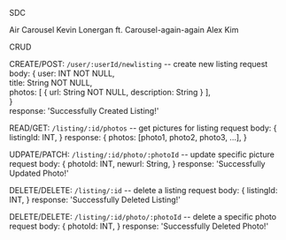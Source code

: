 SDC

Air Carousel Kevin Lonergan ft. 
Carousel-again-again Alex Kim

CRUD

CREATE/POST: `/user/:userId/newlisting` -- create new listing
request body:
{
   user: INT NOT NULL,  
   title: String NOT NULL,  
   photos: [ { url: String NOT NULL, description: String } ],  
}  
response: 'Successfully Created Listing!'  

READ/GET: `/listing/:id/photos` -- get pictures for listing
request body:
{
  listingId: INT,
}
response: 
{
  photos: [photo1, photo2, photo3, ...],
}

UDPATE/PATCH: `/listing/:id/photo/:photoId` -- update specific picture
request body:
{
  photoId: INT,
  newurl: String,
}
response: 'Successfully Updated Photo!'

DELETE/DELETE: `/listing/:id` -- delete a listing
request body:
{
  listingId: INT,
}
response: 'Successfully Deleted Listing!'

DELETE/DELETE: `/listing/:id/photo/:photoId` -- delete a specific photo
request body:
{
  photoId: INT,
}
response: 'Successfully Deleted Photo!'

